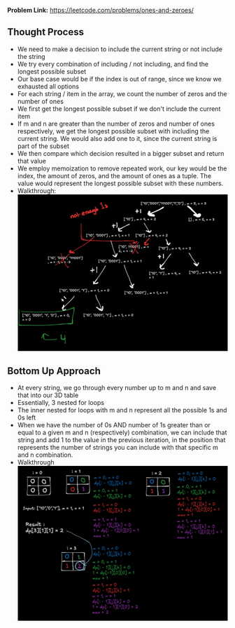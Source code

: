 **Problem Link:** https://leetcode.com/problems/ones-and-zeroes/

## Thought Process
- We need to make a decision to include the current string or not include the string
- We try every combination of including / not including, and find the longest possible subset
- Our base case would be if the index is out of range, since we know we exhausted all options 
- For each string / item in the array, we count the number of zeros and the number of ones
- We first get the longest possible subset if we don't include the current item
- If m and n are greater than the number of zeros and number of ones respectively, we get the longest possible subset with including the current string. We would also add one to it, since the current string is part of the subset
- We then compare which decision resulted in a bigger subset and return that value
- We employ memoization to remove repeated work, our key would be the index, the amount of zeros, and the amount of ones as a tuple. The value would represent the longest possible subset with these numbers.  
- Walkthrough: ![Top Down](./images/topdown.png)

## Bottom Up Approach
- At every string, we go through every number up to m and n and save that into our 3D table
- Essentially, 3 nested for loops
- The inner nested for loops with m and n represent all the possible 1s and 0s left
- When we have the number of 0s AND number of 1s greater than or equal to a given m and n (respectively) combination, we can include that string and add 1 to the value in the previous iteration, in the position that represents the number of strings you can include with that specific m and n combination. 
- Walkthrough ![Bottom Up](./images/bottomup.png)